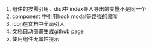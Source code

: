1. 组件的按需引用，dist中 index导入导出的变量不是同一个
2. component 中引用hook modal等路径的缩写
3. icon在文档中全局引入
4. 文档自动部署生成github page
5. 使用组件无属性提示
